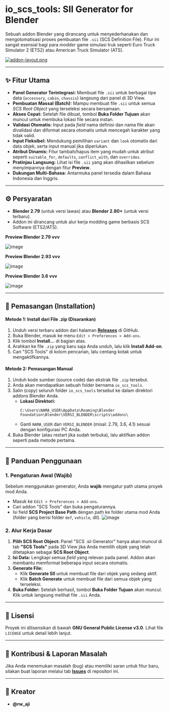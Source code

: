 # io_scs_tools: SII Generator for Blender

Sebuah addon Blender yang dirancang untuk menyederhanakan dan mengotomatisasi proses pembuatan file `.sii` (SCS Definition File). Fitur ini sangat esensial bagi para *modder* game simulasi truk seperti Euro Truck Simulator 2 (ETS2) atau American Truck Simulator (ATS).

[![addon-layout.png](https://i.postimg.cc/YSqbDThN/addon-layout.png)](https://postimg.cc/sMqYv6P1)

---

## ✨ Fitur Utama

* **Panel Generator Terintegrasi:** Membuat file `.sii` untuk berbagai tipe data (`accessory`, `cabin`, `chassis`) langsung dari panel di 3D View.
* **Pembuatan Massal (Batch):** Mampu membuat file `.sii` untuk semua *SCS Root Object* yang terseleksi secara bersamaan.
* **Akses Cepat:** Setelah file dibuat, tombol **Buka Folder Tujuan** akan muncul untuk membuka lokasi file secara instan.
* **Validasi Otomatis:** Input pada *field* nama definisi dan nama file akan divalidasi dan diformat secara otomatis untuk mencegah karakter yang tidak valid.
* **Input Fleksibel:** Mendukung pemilihan `variant` dan `look` otomatis dari data objek, serta input manual jika diperlukan.
* **Atribut Dinamis:** Fitur tambah/hapus item yang mudah untuk atribut seperti `suitable_for`, `defaults`, `conflict_with`, dan `overrides`.
* **Pratinjau Langsung:** Lihat isi file `.sii` yang akan dihasilkan sebelum menyimpannya dengan fitur **Preview**.
* **Dukungan Multi-Bahasa:** Antarmuka panel tersedia dalam Bahasa Indonesia dan Inggris.

---

## ⚙️ Persyaratan

* **Blender 2.79** (untuk versi lawas) atau **Blender 2.80+** (untuk versi terbaru).
* Addon ini dirancang untuk alur kerja modding game berbasis SCS Software (ETS2/ATS).

**Preview Blender 2.79 vvv**

![image](https://github.com/user-attachments/assets/de109679-dda5-4e82-a535-18db7aaff44b)




**Preview Blender 2.93 vvv**

![image](https://github.com/user-attachments/assets/fa5e4698-cc83-4309-88ab-6395fc219dab)




**Preview Blender 3.6 vvv**

![image](https://github.com/user-attachments/assets/6f5ec1ae-fe16-45a9-8a12-c7913d0282e6)

---

## 🚀 Pemasangan (Installation)

#### Metode 1: Install dari File .zip (Disarankan)

1.  Unduh versi terbaru addon dari halaman **[Releases](https://github.com/RAHMANWAHYUAJI/Accessory-sii-Maker-Blender-SCS-Tools/releases)** di GitHub.
2.  Buka Blender, masuk ke menu `Edit > Preferences > Add-ons`.
3.  Klik tombol **Install...** di bagian atas.
4.  Arahkan ke file `.zip` yang baru saja Anda unduh, lalu klik **Install Add-on**.
5.  Cari "SCS Tools" di kolom pencarian, lalu centang kotak untuk mengaktifkannya.

#### Metode 2: Pemasangan Manual

1.  Unduh kode sumber (source code) dan ekstrak file `.zip` tersebut.
2.  Anda akan mendapatkan sebuah folder bernama `io_scs_tools`.
3.  Salin (copy) seluruh folder `io_scs_tools` tersebut ke dalam direktori addons Blender Anda.
    * **Lokasi Direktori:**
        ```
        C:\Users\NAMA_USER\AppData\Roaming\Blender Foundation\Blender\VERSI_BLENDER\scripts\addons\
        ```
    * Ganti `NAMA_USER` dan `VERSI_BLENDER` (misal: 2.79, 3.6, 4.1) sesuai dengan konfigurasi PC Anda.
4.  Buka Blender (atau restart jika sudah terbuka), lalu aktifkan addon seperti pada metode pertama.

---

## 📖 Panduan Penggunaan

### 1. Pengaturan Awal (Wajib)

Sebelum menggunakan generator, Anda **wajib** mengatur path utama proyek mod Anda.

* Masuk ke `Edit > Preferences > Add-ons`.
* Cari addon "SCS Tools" dan buka pengaturannya.
* Isi field **SCS Project Base Path** dengan path ke folder utama mod Anda (folder yang berisi folder `def`, `vehicle`, dll).
![image](https://github.com/user-attachments/assets/02622943-6253-4f4a-a124-6786c350c72a)


### 2. Alur Kerja Dasar

1.  **Pilih SCS Root Object:** Panel "SCS .sii Generator" hanya akan muncul di tab **"SCS Tools"** pada 3D View jika Anda memilih objek yang telah ditetapkan sebagai **SCS Root Object**.
2.  **Isi Data:** Lengkapi semua *field* yang relevan pada panel. Addon akan membantu memformat beberapa input secara otomatis.
3.  **Generate File:**
    * Klik **Generate SII** untuk membuat file dari objek yang sedang aktif.
    * Klik **Batch Generate** untuk membuat file dari semua objek yang terseleksi.
4.  **Buka Folder:** Setelah berhasil, tombol **Buka Folder Tujuan** akan muncul. Klik untuk langsung melihat file `.sii` Anda.

---

## 📄 Lisensi

Proyek ini dilisensikan di bawah **GNU General Public License v3.0**. Lihat file `LICENSE` untuk detail lebih lanjut.

---

## 🤝 Kontribusi & Laporan Masalah

Jika Anda menemukan masalah (bug) atau memiliki saran untuk fitur baru, silakan buat laporan melalui tab **[Issues](https://github.com/RAHMANWAHYUAJI/Accessory-sii-Maker-Blender-SCS-Tools/issues)** di repositori ini.

---

## 👤 Kreator

* **@rw_aji**
